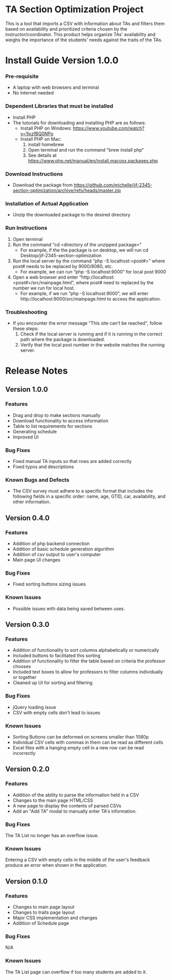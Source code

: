 # TA Section Optimization Project
This is a tool that imports a CSV with information about TAs and filters them based on availability and prioritized criteria chosen by the instructor/coordinator. This product helps organize TAs' availability and weighs the importance of the students' needs against the traits of the TAs. 

# Install Guide Version 1.0.0
### Pre-requisite
* A laptop with web browsers and terminal
* No internet needed

### Dependent Libraries that must be installed
* Install PHP
* The tutorials for downloading and installing PHP are as follows:
  * Install PHP on Windows: https://www.youtube.com/watch?v=1lxzfBQ0NPo
  * Install PHP on Mac:
    1. install homebrew
    2. Open terminal and run the command "brew install php"
    3. See details at https://www.php.net/manual/en/install.macosx.packages.php
    
### Download Instructions
* Download the package from https://github.com/mjchelle/jif-2345-section-optimization/archive/refs/heads/master.zip

### Installation of Actual Application
* Unzip the downloaded package to the desired directory

### Run Instructions
1. Open terminal
2. Run the command “cd \<directory of the unzipped package\>”
    * For example, if the the package is on desktop, we will run cd Desktop/jif-2345-section-optimization
3. Run the local server by the command “php -S localhost:<post#>” where post# needs to be replaced by 9000/8080, etc. 
    * For example, we can run “php -S localhost:9000” for local post 9000
4. Open a web browser and enter “http://localhost:<post#>/src/mainpage.html”, where post# need to replaced by the number we run for local host.
    * For example, if we run “php -S localhost:9000”, we will enter http://localhost:9000/src/mainpage.html to access the application.

### Troubleshooting
* If you encounter the error message "This site can't be reached", follow these steps:
  1. Check if the local server is running and if it is running in the correct path where the package is downloaded.
  2. Verify that the local post number in the website matches the running server.

# Release Notes
## Version 1.0.0

### Features
* Drag and drop to make sections manually 
* Download functionality to access information 
* Table to list requirements for sections 
* Generating schedule
* Improved UI 


### Bug Fixes
* Fixed manual TA inputs so that rows are added correctly
* Fixed typos and descriptions

### Known Bugs and Defects
* The CSV survey must adhere to a specific format that includes the following fields in a specific order: name, age, GTID, car, availability, and other information.

## Version 0.4.0

### Features
* Addition of php backend connection
* Addition of basic schedule generation algorithm
* Addition of csv output to user's computer
* Main page UI changes

### Bug Fixes
* Fixed sorting buttons sizing issues

### Known Issues
* Possible issues with data being saved between uses.

## Version 0.3.0

### Features
* Addition of functionality to sort columns alphabetically or numerically
* Included buttons to facilitated this sorting
* Addition of functionality to filter the table based on criteria the professor chooses
* Included text boxes to allow for professors to filter columns individually or together
* Cleaned up UI for sorting and filtering

### Bug Fixes
* jQuery loading issue
* CSV with empty cells don't lead to issues

### Known Issues
* Sorting Buttons can be deformed on screens smaller than 1080p
* Individual CSV cells with commas in them can be read as different cells
* Excel files with a hanging empty cell in a new row can be read incorrectly

## Version 0.2.0

### Features
* Addition of the ability to parse the information held in a CSV
* Changes to the main page HTML/CSS
* A new page to display the contents of parsed CSVs
* Add an "Add TA" modal to manually enter TA's information.

### Bug Fixes
The TA List no longer has an overflow issue.

### Known Issues
Entering a CSV with empty cells in the middle of the user's feedback produce an error when shown in the application.

## Version 0.1.0

### Features
* Changes to main page layout
* Changes to traits page layout
* Major CSS implementation and changes
* Addition of Schedule page

### Bug Fixes
N/A

### Known Issues
The TA List page can overflow if too many students are added to it. 

